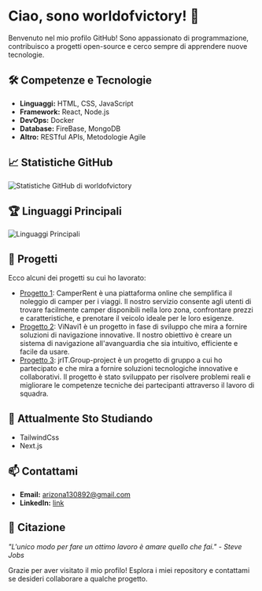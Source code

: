 # Ciao, sono worldofvictory! 👋

Benvenuto nel mio profilo GitHub! Sono appassionato di programmazione, contribuisco a progetti open-source e cerco sempre di apprendere nuove tecnologie.

## 🛠 Competenze e Tecnologie
- **Linguaggi:** HTML, CSS, JavaScript
- **Framework:** React, Node.js
- **DevOps:** Docker
- **Database:** FireBase, MongoDB
- **Altro:** RESTful APIs, Metodologie Agile

## 📈 Statistiche GitHub
![Statistiche GitHub di worldofvictory](https://github-readme-stats.vercel.app/api?username=worldofvictory&show_icons=true&theme=radical)

## 🏆 Linguaggi Principali
![Linguaggi Principali](https://github-readme-stats.vercel.app/api/top-langs/?username=worldofvictory&layout=compact&theme=radical)

## 🚀 Progetti
Ecco alcuni dei progetti su cui ho lavorato:
- [Progetto 1](https://worldofvictory.github.io/CamperRent): CamperRent è una piattaforma online che semplifica il noleggio di camper per i viaggi. Il nostro servizio consente agli utenti di trovare facilmente camper disponibili nella loro zona, confrontare prezzi e caratteristiche, e prenotare il veicolo ideale per le loro esigenze.
- [Progetto 2](https://github.com/worldofvictory/ViNavi1): ViNavi1 è un progetto in fase di sviluppo che mira a fornire soluzioni di navigazione innovative. Il nostro obiettivo è creare un sistema di navigazione all'avanguardia che sia intuitivo, efficiente e facile da usare.
- [Progetto 3](https://github.com/worldofvictory/jrIT.Group-project): jrIT.Group-project è un progetto di gruppo a cui ho partecipato e che mira a fornire soluzioni tecnologiche innovative e collaborativi. Il progetto è stato sviluppato per risolvere problemi reali e migliorare le competenze tecniche dei partecipanti attraverso il lavoro di squadra.

## 🌱 Attualmente Sto Studiando
- TailwindCss
- Next.js


## 📫 Contattami
- **Email:** [arizona130892@gmail.com](mailto:arizona130892@gmail.com)
- **LinkedIn:** [link](https://www.linkedin.com/in/viktoriya-korniyenko/)


## 💬 Citazione
_"L'unico modo per fare un ottimo lavoro è amare quello che fai." - Steve Jobs_

Grazie per aver visitato il mio profilo! Esplora i miei repository e contattami se desideri collaborare a qualche progetto.
```` ▋

